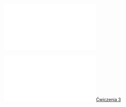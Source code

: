 ![W3_Analiza_21_Ciagi](/Notatki/Semestr%201/Analiza%20matematyczna%201.2A/Wyk%C5%82ady/Wyk%C5%82ad%203/W3_Analiza_21_Ciagi.pdf)

![CCF31102022_0001](/Notatki/Semestr%201/Analiza%20matematyczna%201.2A/Wyk%C5%82ady/Wyk%C5%82ad%203/CCF31102022_0001.pdf)[Ćwiczenia 3](/Notatki/Semestr%201/Analiza%20matematyczna%201.2A/%C4%86wiczenia/%C4%86wiczenia%203/%C4%86wiczenia%203.md)